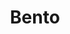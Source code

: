 ---
title: Bento
crosslinks:
- Philippines
- Mario
- AskReddit
- riverdale
- succulents
- sushi
- newsokur
- vexillology
- Serendipity
- Otters
---